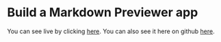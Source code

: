 # Build a Markdown Previewer app

You can see live by clicking [here](https://codepen.io/sam-mie/pen/OJdNgda).
You can also see it here on github [here](https://github.com/sammml/build-markdown-previewer.git). 
